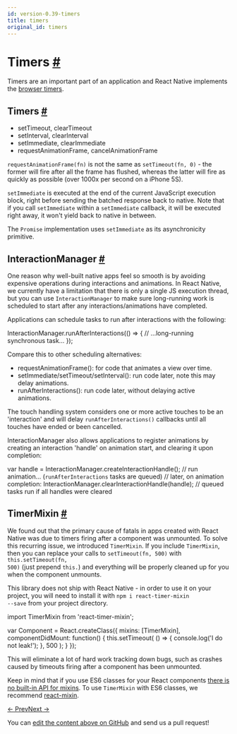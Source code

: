 ```yaml
---
id: version-0.39-timers
title: timers
original_id: timers
---
```

<a id="content"></a><h1><a class="anchor" name="timers"></a>Timers <a class="hash-link" href="docs/timers.html#timers">#</a></h1><div><p>Timers are an important part of an application and React Native implements the <a href="https://developer.mozilla.org/en-US/Add-ons/Code_snippets/Timers" target="_blank">browser timers</a>.</p><h2><a class="anchor" name="timers"></a>Timers <a class="hash-link" href="docs/timers.html#timers">#</a></h2><ul><li>setTimeout, clearTimeout</li><li>setInterval, clearInterval</li><li>setImmediate, clearImmediate</li><li>requestAnimationFrame, cancelAnimationFrame</li></ul><p><code>requestAnimationFrame(fn)</code> is not the same as <code>setTimeout(fn, 0)</code> - the former will fire after all the frame has flushed, whereas the latter will fire as quickly as possible (over 1000x per second on a iPhone 5S).</p><p><code>setImmediate</code> is executed at the end of the current JavaScript execution block, right before sending the batched response back to native. Note that if you call <code>setImmediate</code> within a <code>setImmediate</code> callback, it will be executed right away, it won't yield back to native in between.</p><p>The <code>Promise</code> implementation uses <code>setImmediate</code> as its asynchronicity primitive.</p><h2><a class="anchor" name="interactionmanager"></a>InteractionManager <a class="hash-link" href="docs/timers.html#interactionmanager">#</a></h2><p>One reason why well-built native apps feel so smooth is by avoiding expensive operations during interactions and animations. In React Native, we currently have a limitation that there is only a single JS execution thread, but you can use <code>InteractionManager</code> to make sure long-running work is scheduled to start after any interactions/animations have completed.</p><p>Applications can schedule tasks to run after interactions with the following:</p><div class="prism language-javascript">InteractionManager<span class="token punctuation">.</span><span class="token function">runAfterInteractions<span class="token punctuation">(</span></span><span class="token punctuation">(</span><span class="token punctuation">)</span> <span class="token operator">=</span><span class="token operator">&gt;</span> <span class="token punctuation">{</span>
  <span class="token comment" spellcheck="true"> // ...long-running synchronous task...
</span><span class="token punctuation">}</span><span class="token punctuation">)</span><span class="token punctuation">;</span></div><p>Compare this to other scheduling alternatives:</p><ul><li>requestAnimationFrame(): for code that animates a view over time.</li><li>setImmediate/setTimeout/setInterval(): run code later, note this may delay animations.</li><li>runAfterInteractions(): run code later, without delaying active animations.</li></ul><p>The touch handling system considers one or more active touches to be an 'interaction' and will delay <code>runAfterInteractions()</code> callbacks until all touches have ended or been cancelled.</p><p>InteractionManager also allows applications to register animations by creating an interaction 'handle' on animation start, and clearing it upon completion:</p><div class="prism language-javascript"><span class="token keyword">var</span> handle <span class="token operator">=</span> InteractionManager<span class="token punctuation">.</span><span class="token function">createInteractionHandle<span class="token punctuation">(</span></span><span class="token punctuation">)</span><span class="token punctuation">;</span><span class="token comment" spellcheck="true">
// run animation... (`runAfterInteractions` tasks are queued)
</span><span class="token comment" spellcheck="true">// later, on animation completion:
</span>InteractionManager<span class="token punctuation">.</span><span class="token function">clearInteractionHandle<span class="token punctuation">(</span></span>handle<span class="token punctuation">)</span><span class="token punctuation">;</span><span class="token comment" spellcheck="true">
// queued tasks run if all handles were cleared</span></div><h2><a class="anchor" name="timermixin"></a>TimerMixin <a class="hash-link" href="docs/timers.html#timermixin">#</a></h2><p>We found out that the primary cause of fatals in apps created with React Native was due to timers firing after a component was unmounted. To solve this recurring issue, we introduced <code>TimerMixin</code>. If you include <code>TimerMixin</code>, then you can replace your calls to <code>setTimeout(fn, 500)</code> with <code>this.setTimeout(fn, 500)</code> (just prepend <code>this.</code>) and everything will be properly cleaned up for you when the component unmounts.</p><p>This library does not ship with React Native - in order to use it on your project, you will need to install it with <code>npm i react-timer-mixin --save</code> from your project directory.</p><div class="prism language-javascript">import TimerMixin from <span class="token string">'react-timer-mixin'</span><span class="token punctuation">;</span>

<span class="token keyword">var</span> Component <span class="token operator">=</span> React<span class="token punctuation">.</span><span class="token function">createClass<span class="token punctuation">(</span></span><span class="token punctuation">{</span>
  mixins<span class="token punctuation">:</span> <span class="token punctuation">[</span>TimerMixin<span class="token punctuation">]</span><span class="token punctuation">,</span>
  componentDidMount<span class="token punctuation">:</span> <span class="token keyword">function</span><span class="token punctuation">(</span><span class="token punctuation">)</span> <span class="token punctuation">{</span>
    <span class="token keyword">this</span><span class="token punctuation">.</span><span class="token function">setTimeout<span class="token punctuation">(</span></span>
      <span class="token punctuation">(</span><span class="token punctuation">)</span> <span class="token operator">=</span><span class="token operator">&gt;</span> <span class="token punctuation">{</span> console<span class="token punctuation">.</span><span class="token function">log<span class="token punctuation">(</span></span><span class="token string">'I do not leak!'</span><span class="token punctuation">)</span><span class="token punctuation">;</span> <span class="token punctuation">}</span><span class="token punctuation">,</span>
      <span class="token number">500</span>
    <span class="token punctuation">)</span><span class="token punctuation">;</span>
  <span class="token punctuation">}</span>
<span class="token punctuation">}</span><span class="token punctuation">)</span><span class="token punctuation">;</span></div><p>This will eliminate a lot of hard work tracking down bugs, such as crashes caused by timeouts firing after a component has been unmounted.</p><p>Keep in mind that if you use ES6 classes for your React components <a href="https://facebook.github.io/react/blog/2015/01/27/react-v0.13.0-beta-1.html#mixins" target="_blank">there is no built-in API for mixins</a>. To use <code>TimerMixin</code> with ES6 classes, we recommend <a href="https://github.com/brigand/react-mixin" target="_blank">react-mixin</a>.</p></div><div class="docs-prevnext"><a class="docs-prev" href="docs/accessibility.html#content">← Prev</a><a class="docs-next" href="docs/direct-manipulation.html#content">Next →</a></div><p class="edit-page-block">You can <a target="_blank" href="https://github.com/facebook/react-native/blob/master/docs/Timers.md">edit the content above on GitHub</a> and send us a pull request!</p>